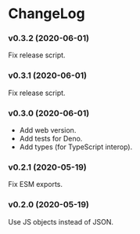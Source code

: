 # ChangeLog

### v0.3.2 (2020-06-01)

Fix release script.

### v0.3.1 (2020-06-01)

Fix release script.

### v0.3.0 (2020-06-01)

- Add web version.
- Add tests for Deno.
- Add types (for TypeScript interop).

### v0.2.1 (2020-05-19)

Fix ESM exports.

### v0.2.0 (2020-05-19)

Use JS objects instead of JSON.
